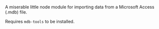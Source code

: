 A miserable little node module for importing data from a Microsoft Access (.mdb) file.

Requires `mdb-tools` to be installed.
